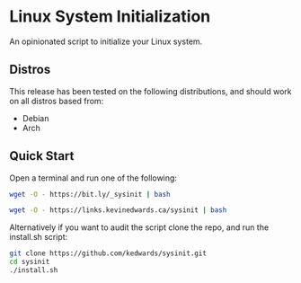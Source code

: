 # Linux System Initialization

An opinionated script to initialize your Linux system.

## Distros

This release has been tested on the following distributions, and should work on all distros based from:

- Debian
- Arch

## Quick Start

Open a terminal and run one of the following:

```bash
wget -O - https://bit.ly/_sysinit | bash
```

```bash
wget -O - https://links.kevinedwards.ca/sysinit | bash
```

Alternatively if you want to audit the script clone the repo, and run the install.sh script:

```bash
git clone https://github.com/kedwards/sysinit.git
cd sysinit
./install.sh
```
